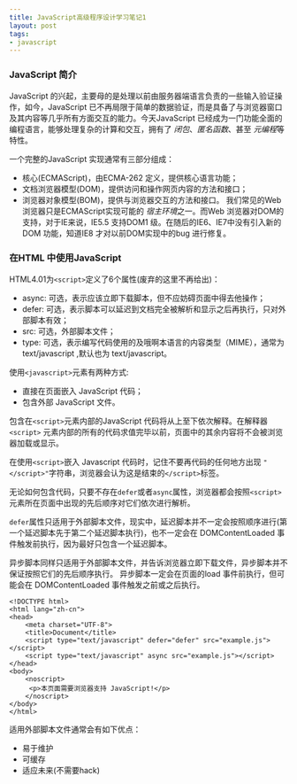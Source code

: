 ```yaml
---
title: JavaScript高级程序设计学习笔记1
layout: post
tags:
- javascript
---
```


### JavaScript 简介
JavaScript 的兴起，主要母的是处理以前由服务器端语言负责的一些输入验证操作，如今，JavaScript 已不再局限于简单的数据验证，而是具备了与浏览器窗口及其内容等几乎所有方面交互的能力。今天JavaScript 已经成为一门功能全面的编程语言，能够处理复杂的计算和交互，拥有了 *闭包*、*匿名函数*、甚至 *元编程*等特性。

一个完整的JavaScript 实现通常有三部分组成：
- 核心(ECMAScript)，由ECMA-262 定义，提供核心语言功能；
- 文档浏览器模型(DOM)，提供访问和操作网页内容的方法和接口；
- 浏览器对象模型(BOM)，提供与浏览器交互的方法和接口。
我们常见的Web 浏览器只是ECMAScript实现可能的 *宿主环境*之一。而Web 浏览器对DOM的支持，对于IE来说，IE5.5 支持DOM1 级。在随后的IE6、IE7中没有引入新的DOM 功能，知道IE8 才对以前DOM实现中的bug 进行修复。

### 在HTML 中使用JavaScript
HTML4.01为`<script>`定义了6个属性(废弃的这里不再给出)：
- async: 可选，表示应该立即下载脚本，但不应妨碍页面中得去他操作；
- defer: 可选，表示脚本可以延迟到文档完全被解析和显示之后再执行，只对外部脚本有效；
- src: 可选，外部脚本文件；
-  type: 可选，表示编写代码使用的及哦啊本语言的内容类型（MIME），通常为 text/javascript ,默认也为 text/javascript。

使用`<javascript>`元素有两种方式:
* 直接在页面嵌入 JavaScript 代码；
*  包含外部 JavaScript 文件。

包含在`<script>`元素内部的JavaScript 代码将从上至下依次解释。在解释器 `<script>` 元素内部的所有的代码求值完毕以前，页面中的其余内容将不会被浏览器加载或显示。

在使用`<script>`嵌入 Javascript 代码时，记住不要再代码的任何地方出现 `"</script>"`字符串，浏览器会认为这是结束的`</script>`标签。

无论如何包含代码，只要不存在`defer`或者`async`属性，浏览器都会按照`<script>`元素所在页面中出现的先后顺序对它们依次进行解析。

`defer`属性只适用于外部脚本文件，现实中，延迟脚本并不一定会按照顺序进行(第一个延迟脚本先于第二个延迟脚本执行)，也不一定会在 DOMContentLoaded 事件触发前执行，因为最好只包含一个延迟脚本。

异步脚本同样只适用于外部脚本文件，并告诉浏览器立即下载文件，异步脚本并不保证按照它们的先后顺序执行。 异步脚本一定会在页面的load 事件前执行，但可能会在 DOMContentLoaded 事件触发之前或之后执行。

    <!DOCTYPE html>
    <html lang="zh-cn">
    <head>
        <meta charset="UTF-8">
        <title>Document</title>
        <script type="text/javascript" defer="defer" src="example.js"></script>
        <script type="text/javascript" async src="example.js"></script>
    </head>
    <body>
        <noscript>
         <p>本页面需要浏览器支持 JavaScript!</p>
        </noscript>
    </body>
    </html>

适用外部脚本文件通常会有如下优点：
- 易于维护
- 可缓存
- 适应未来(不需要hack)
